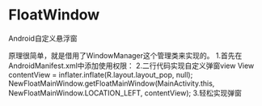 # FloatWindow
Android自定义悬浮窗

原理很简单，就是借用了WindowManager这个管理类来实现的。
1.首先在AndroidManifest.xml中添加使用权限：
<uses-permission android:name="android.permission.SYSTEM_ALERT_WINDOW" />
2.二行代码实现自定义弹窗view
View contentView = inflater.inflate(R.layout.layout_pop, null);
NewFloatMainWindow.getFloatMainWindow(MainActivity.this, NewFloatMainWindow.LOCATION_LEFT, contentView);
3.轻松实现弹窗
